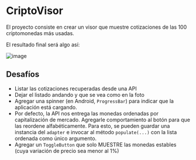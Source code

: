 # CriptoVisor

El proyecto consiste en crear un visor que muestre cotizaciones de las 100 criptomonedas más usadas.

El resultado final será algo así:

![image](https://user-images.githubusercontent.com/1631752/111599437-06eaa680-87af-11eb-820d-d312e2b07103.png)

## Desafíos

- Listar las cotizaciones recuperadas desde una API
- Dejar el listado andando y que se vea como en la foto
- Agregar una spinner (en Android, `ProgressBar`) para indicar que la aplicación está cargando. 
- Por defecto, la API nos entrega las monedas ordenadas por capitalización de mercado. 
  Agregarle comportamiento al botón para que las reordene alfabéticamente. 
  Para esto, se pueden guardar una instancia del `adapter` e invocar al método `populate(...)` con la lista ordenada como único argumento.
- Agregar un `ToggleButton` que solo MUESTRE las monedas estables (cuya variación de precio sea menor al 1%)